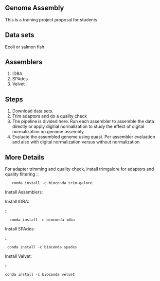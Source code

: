 **Genome Assembly** 
------------------------


This is a training project proposal for students

**Data sets** 
----------------

Ecoli or salmon fish. 


**Assemblers** 
----------------

1. IDBA 
2. SPAdes 
3. Velvet 


**Steps**
-----------

1. Download data sets. 
2. Trim adaptors and do a quality check 
3. The pipeline is divided here. Run each assembler to assemble the data directly or apply digitial normalization to study the effect of digital normalization on genome assembly. 
4. Evaluate the assembled genome using quast. Per assembler evaluation and also with digital normalization versus without normalization 


**More Details** 
------------------------



For adapter trimming and quality check, install trimgalore for adaptors and quality filtering :: 

	
       conda install -c bioconda trim-galore 


Install Assemblers: 

Install IDBA:

  :: 
	
      conda install -c bioconda idba 

Install SPAdes:

 :: 

     conda install -c bioconda spades 


Install Velvet:

  :: 

    conda install -c bioconda velvet 





   

